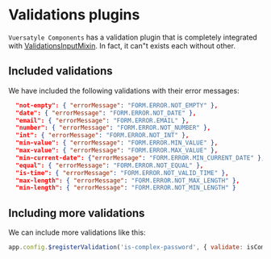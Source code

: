 # Validations plugins

`Vuersatyle Components` has a validation plugin that is completely integrated with [ValidationsInputMixin](/components/form/validations-input-mixin). In fact, it can"t exists each without other.

## Included validations

We have included the following validations with their error messages:

```json
  "not-empty": { "errorMessage": "FORM.ERROR.NOT_EMPTY" },
  "date": { "errorMessage": "FORM.ERROR.NOT_DATE" },
  "email": { "errorMessage": "FORM.ERROR.EMAIL" },
  "number": { "errorMessage": "FORM.ERROR.NOT_NUMBER" },
  "int": { "errorMessage": "FORM.ERROR.NOT_INT" },
  "min-value": { "errorMessage": "FORM.ERROR.MIN_VALUE" },
  "max-value": { "errorMessage": "FORM.ERROR.MAX_VALUE" },
  "min-current-date": {"errorMessage": "FORM.ERROR.MIN_CURRENT_DATE" },
  "equal": { "errorMessage": "FORM.ERROR.NOT_EQUAL" },
  "is-time": { "errorMessage": "FORM.ERROR.NOT_VALID_TIME" },
  "max-length": { "errorMessage": "FORM.ERROR.NOT_MAX_LENGTH" },
  "min-length": { "errorMessage": "FORM.ERROR.NOT_MIN_LENGTH" }
```

<div class="mb-xs-8" />

## Including more validations

We can include more validations like this:

```js
app.config.$registerValidation('is-complex-password', { validate: isComplexPasswordFunc, errorMessage: 'FORM.ERROR.NOT_MIN_LENGTH' })
```

<div class="mb-xs-8" />
